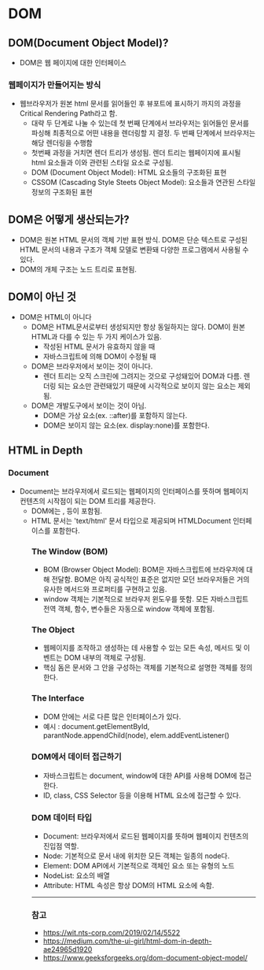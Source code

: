 # DOM

## DOM(Document Object Model)?

- DOM은 웹 페이지에 대한 인터페이스

### 웹페이지가 만들어지는 방식

- 웹브라우저가 원본 html 문서를 읽어들인 후 뷰포트에 표시하기 까지의 과정을 Critical Rendering Path라고 함.
  - 대략 두 단계로 나눌 수 있는데 첫 번째 단계에서 브라우저는 읽어들인 문서를 파싱해 최종적으로 어떤 내용을 렌더링할 지 결정. 두 번째 단계에서 브라우저는 해당 렌더링을 수행함
  - 첫번째 과정을 거치면 렌더 트리가 생성됨. 렌더 트리는 웹페이지에 표시될 html 요소들과 이와 관련된 스타일 요소로 구성됨.
  - DOM (Document Object Model): HTML 요소들의 구조화된 표현
  - CSSOM (Cascading Style Steets Object Model): 요소들과 연관된 스타일 정보의 구조화된 표현

## DOM은 어떻게 생산되는가?

- DOM은 원본 HTML 문서의 객체 기반 표현 방식. DOM은 단순 텍스트로 구성된 HTML 문서의 내용과 구조가 객체 모델로 변환돼 다양한 프로그램에서 사용될 수 있다.
- DOM의 개체 구조는 노드 트리로 표현됨.

## DOM이 아닌 것

- DOM은 HTML이 아니다
  - DOM은 HTML문서로부터 생성되지만 항상 동일하지는 않다. DOM이 원본 HTML과 다를 수 있는 두 가지 케이스가 있음.
    - 작성된 HTML 문서가 유효하지 않을 때
    - 자바스크립트에 의해 DOM이 수정될 때
  - DOM은 브라우저에서 보이는 것이 아니다.
    - 렌더 트리는 오직 스크린에 그려지는 것으로 구성돼있어 DOM과 다름. 렌더링 되는 요소만 관련돼있기 때문에 시각적으로 보이지 않는 요소는 제외됨.
  - DOM은 개발도구에서 보이는 것이 아님.
    - DOM은 가상 요소(ex. ::after)를 포함하지 않는다.
    - DOM은 보이지 않는 요소(ex. display:none)를 포함한다.

## HTML in Depth

### Document

- Document는 브라우저에서 로드되는 웹페이지의 인터페이스를 뜻하며 웹페이지 컨텐츠의 시작점이 되는 DOM 트리를 제공한다.
  - DOM에는 <body>, <table> 등이 포함됨.
- HTML 문서는 'text/html' 문서 타입으로 제공되며 HTMLDocument 인터페이스를 포함한다.

### The Window (BOM)

- BOM (Browser Object Model): BOM은 자바스크립트에 브라우저에 대해 전달함. BOM은 아직 공식적인 표준은 없지만 모던 브라우저들은 거의 유사한 메서드와 프로퍼티를 구현하고 있음.
- window 객체는 기본적으로 브라우저 윈도우를 뜻함. 모든 자바스크립트 전역 객체, 함수, 변수들은 자동으로 window 객체에 포함됨.

### The Object

- 웹페이지를 조작하고 생성하는 데 사용할 수 있는 모든 속성, 메서드 및 이벤트는 DOM 내부의 객체로 구성됨.
- 핵심 돔은 문서와 그 안을 구성하는 객체를 기본적으로 설명한 객체를 정의한다.

### The Interface

- DOM 안에는 서로 다른 많은 인터페이스가 있다.
- 예시 : document.getElementById, parantNode.appendChild(node), elem.addEventListener()

### DOM에서 데이터 접근하기

- 자바스크립트는 document, window에 대한 API를 사용해 DOM에 접근한다.
- ID, class, CSS Selector 등을 이용해 HTML 요소에 접근할 수 있다.

### DOM 데이터 타입

- Document: 브라우저에서 로드된 웹페이지를 뜻하며 웹페이지 컨텐츠의 진입점 역할.
- Node: 기본적으로 문서 내에 위치한 모든 객체는 일종의 node다.
- Element: DOM API에서 기본적으로 객체인 요소 또는 유형의 노드
- NodeList: 요소의 배열
- Attribute: HTML 속성은 항상 DOM의 HTML 요소에 속함.

---

### 참고

- https://wit.nts-corp.com/2019/02/14/5522
- https://medium.com/the-ui-girl/html-dom-in-depth-ae24965d1920
- https://www.geeksforgeeks.org/dom-document-object-model/
